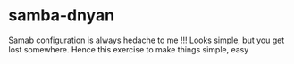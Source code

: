 # samba-dnyan

Samab configuration is always hedache to me  !!!  Looks simple,  but you get lost somewhere.
Hence this exercise to make things simple, easy 
